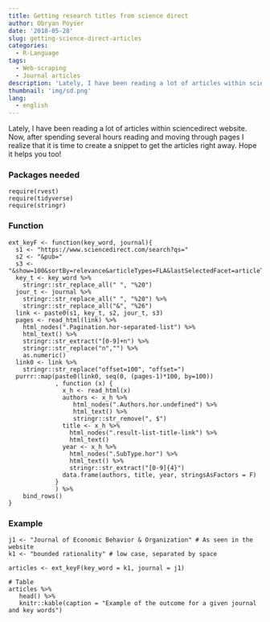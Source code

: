 ```yaml
---
title: Getting research titles from science direct
author: Obryan Poyser
date: '2018-05-28'
slug: getting-science-direct-articles
categories:
  - R-Language
tags:
  - Web-scraping
  - Journal articles
description: 'Lately, I have been reading a lot of articles within sciencedirect website. Now, after spending several hours reading and moving through pages I realize that it is time to create a snippet to get the articles right away. Hope it helps you too!'
thumbnail: 'img/sd.png'
lang:
  - english
---
```


Lately, I have been reading a lot of articles within sciencedirect website. Now, after spending several hours reading and moving through pages I realize that it is time to create a snippet to get the articles right away. Hope it helps you too!

### Packages needed

```{r message=FALSE, warning=FALSE}
require(rvest)
require(tidyverse)
require(stringr)
```

### Function
```{r, eval=T}
ext_keyF <- function(key_word, journal){
  s1 <- "https://www.sciencedirect.com/search?qs="
  s2 <- "&pub="
  s3 <- "&show=100&sortBy=relevance&articleTypes=FLA&lastSelectedFacet=articleTypes"
  key_t <- key_word %>%
    stringr::str_replace_all(" ", "%20")
  jour_t <- journal %>%
    stringr::str_replace_all(" ", "%20") %>%
    stringr::str_replace_all("&", "%26")
  link <- paste0(s1, key_t, s2, jour_t, s3)
  pages <- read_html(link) %>%
    html_nodes(".Pagination.hor-separated-list") %>%
    html_text() %>%
    stringr::str_extract("[0-9]+n") %>%
    stringr::str_replace("n","") %>%
    as.numeric()
  link0 <- link %>%
    stringr::str_replace("offset=100", "offset=")
  purrr::map(paste0(link0, seq(0, (pages-1)*100, by=100))
             , function (x) {
               x_h <- read_html(x)
               authors <- x_h %>%
                  html_nodes(".Authors.hor.undefined") %>%
                  html_text() %>%
                  stringr::str_remove(", $")
               title <- x_h %>%
                 html_nodes(".result-list-title-link") %>%
                 html_text()
               year <- x_h %>%
                 html_nodes(".SubType.hor") %>%
                 html_text() %>%
                 stringr::str_extract("[0-9]{4}")
               data.frame(authors, title, year, stringsAsFactors = F)
             }
             ) %>%
    bind_rows()
}
```

### Example

```{r}
j1 <- "Journal of Economic Behavior & Organization" # As seen in the website
k1 <- "bounded rationality" # low case, separated by space

articles <- ext_keyF(key_word = k1, journal = j1)

# Table
articles %>%
   head() %>%
   knitr::kable(caption = "Example of the outcome for a given journal and key words")
```
